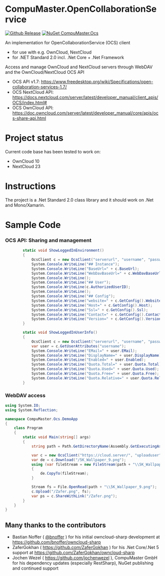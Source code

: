 ﻿# CompuMaster.OpenCollaborationService

[![Github Release](https://img.shields.io/github/release/CompuMasterGmbH/CompuMaster.Ocs.svg?maxAge=2592000&label=GitHub%20Release)](https://github.com/CompuMasterGmbH/CompuMaster.Ocs/releases) 
[![NuGet CompuMaster.Ocs](https://img.shields.io/nuget/v/CompuMaster.Ocs.svg?maxAge=2592000&label=NuGet%20CM.Ocs)](https://www.nuget.org/packages/CompuMaster.Ocs) 

An implementation for OpenCollaborationService (OCS) client 
* for use with e.g. OwnCloud, NextCloud
* for .NET Standard 2.0 incl. .Net Core + .Net Framework

Access and manage OwnCloud and NextCloud servers through WebDAV and the OwnCloud/NextCloud OCS API
* OCS API v1.7: https://www.freedesktop.org/wiki/Specifications/open-collaboration-services-1.7/
* OCS NextCloud API: https://docs.nextcloud.com/server/latest/developer_manual/client_apis/OCS/index.html#
* OCS OwnCloud API: https://doc.owncloud.com/server/latest/developer_manual/core/apis/ocs-share-api.html

Project status
==============

Current code base has been tested to work on:

* OwnCloud 10
* NextCloud 23

Instructions
============

The project is a .Net Standard 2.0 class library and it should work on .Net and Mono/Xamarin.

Sample Code
===========

### OCS API: Sharing and management

```C#
        static void ShowLoggedInEnvironment()
        {
            OcsClient c = new OcsClient("serverurl", "username", "password");
            System.Console.WriteLine("## Instance");
            System.Console.WriteLine("BaseUrl=" + c.BaseUrl);
            System.Console.WriteLine("WebDavBaseUrl=" + c.WebDavBaseUrl);
            System.Console.WriteLine();
            System.Console.WriteLine("## User");
            System.Console.WriteLine(c.AuthorizedUserID);
            System.Console.WriteLine();
            System.Console.WriteLine("## Config");
            System.Console.WriteLine("website=" + c.GetConfig().Website);
            System.Console.WriteLine("Host=" + c.GetConfig().Host);
            System.Console.WriteLine("Ssl=" + c.GetConfig().Ssl);
            System.Console.WriteLine("Contact=" + c.GetConfig().Contact);
            System.Console.WriteLine("Version=" + c.GetConfig().Version);
        }

        static void ShowLoggedInUserInfo()
        {
            OcsClient c = new OcsClient("serverurl", "username", "password");
            var user = c.GetUserAttributes("username");
            System.Console.WriteLine("EMail=" + user.EMail);
            System.Console.WriteLine("DisplayName=" + user.DisplayName);
            System.Console.WriteLine("Enabled=" + user.Enabled);
            System.Console.WriteLine("Quota.Total=" + user.Quota.Total);
            System.Console.WriteLine("Quota.Used=" + user.Quota.Used);
            System.Console.WriteLine("Quota.Free=" + user.Quota.Free);
            System.Console.WriteLine("Quota.Relative=" + user.Quota.Relative);
        }
```

### WebDAV access

```C#
using System.IO;
using System.Reflection;

namespace CompuMaster.Ocs.DemoApp
{
    class Program
    {
        static void Main(string[] args)
        {
            string path = Path.GetDirectoryName(Assembly.GetExecutingAssembly().Location);

            var c = new OcsClient("https://cloud.server/", "uploaduser", "uploadpassword");
            var de = c.Download("/5K_Wallpaper_9.png");
            using (var fileStream = new FileStream(path + "\\5K_Wallpaper_9.png", FileMode.Create, FileAccess.Write))
            {
                de.CopyTo(fileStream);
            }

            Stream fs = File.OpenRead(path + "\\5K_Wallpaper_9.png");
            c.Upload("/Zafer.png", fs);
            var ps = c.ShareWithLink("/Zafer.png");
        }
    }
}
```

## Many thanks to the contributors

* Bastian Noffer ( [@bnoffer](https://github.com/bnoffer) ) for his initial owncloud-sharp development at https://github.com/bnoffer/owncloud-sharp
* ZaferGokhan ( https://github.com/ZaferGokhan ) for his .Net Core/.Net 5 support at https://github.com/ZaferGokhan/owncloud-sharp
* Jochen Wezel ( https://github.com/jochenwezel ), CompuMaster GmbH for his dependency updates (especially RestSharp), NuGet publishing and continued support
